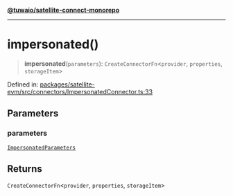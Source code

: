 [**@tuwaio/satellite-connect-monorepo**](../../../README.md)

***

# impersonated()

> **impersonated**(`parameters`): `CreateConnectorFn`\<`provider`, `properties`, `storageItem`\>

Defined in: [packages/satellite-evm/src/connectors/ImpersonatedConnector.ts:33](https://github.com/TuwaIO/satellite-connect/blob/bbc901b8bff3563e4096dc064e78e33cabbe6cb0/packages/satellite-evm/src/connectors/ImpersonatedConnector.ts#L33)

## Parameters

### parameters

[`ImpersonatedParameters`](../type-aliases/ImpersonatedParameters.md)

## Returns

`CreateConnectorFn`\<`provider`, `properties`, `storageItem`\>
